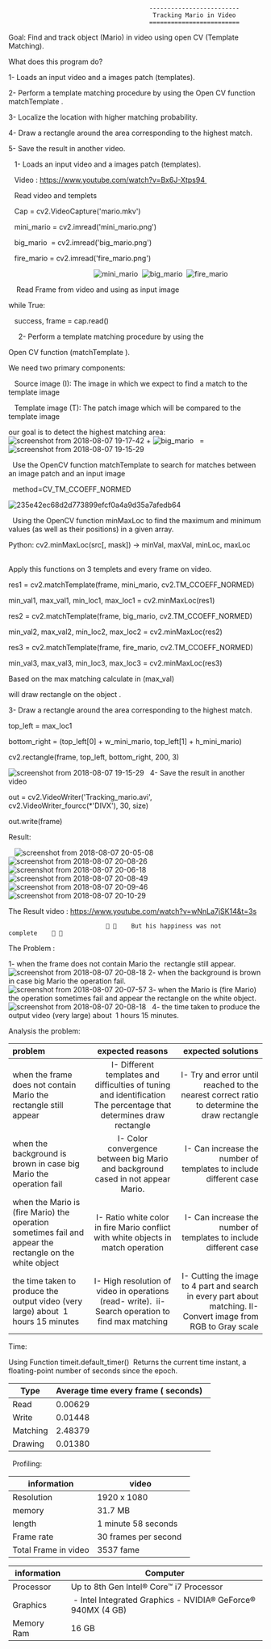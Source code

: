 ﻿                             
                                           -------------------------
                                            Tracking Mario in Video
                                           =========================
 
Goal: Find and track object (Mario) in video using open CV (Template Matching). 

What does this program do? 

  1- Loads an input video and a images patch (templates). 

  2- Perform a template matching procedure by using the Open CV function matchTemplate . 

  3- Localize the location with higher matching probability.

  4- Draw a rectangle around the area corresponding to the highest match.

  5- Save the result in another video. 

   1- Loads an input video and a images patch (templates). 
        
   Video : https://www.youtube.com/watch?v=Bx6J-Xtps94 
          
   Read video and templets  
     
   Cap = cv2.VideoCapture('mario.mkv') 
           
   mini_mario = cv2.imread('mini_mario.png') 
     
   big_mario  = cv2.imread('big_mario.png') 
    
   fire_mario = cv2.imread('fire_mario.png') 
     
                                         
 ![mini_mario](https://user-images.githubusercontent.com/35124840/44330020-41a8c880-a466-11e8-818b-ee0368da13e1.png)
 ![big_mario](https://user-images.githubusercontent.com/35124840/44327056-deb33380-a45d-11e8-9f11-42d47ffb5803.png) 
 ![fire_mario](https://user-images.githubusercontent.com/35124840/44330023-44a3b900-a466-11e8-8832-a3d266415bb7.png)
 
 
 
Read Frame from video and using as input image 

 while True: 
     
   success, frame = cap.read() 
            
    
2- Perform a template matching procedure by using the  

Open CV function (matchTemplate ). 

We need two primary components: 

   Source image (I): The image in which we expect to find a match to the template image 
      
   Template image (T): The patch image which will be compared to the template image 
      
our goal is to detect the highest matching area: 
 
 
 ![screenshot from 2018-08-07 19-17-42](https://user-images.githubusercontent.com/35124840/44330230-c1cf2e00-a466-11e8-9c6e-d9f5f5d9e10b.png) + ![big_mario](https://user-images.githubusercontent.com/35124840/44327056-deb33380-a45d-11e8-9f11-42d47ffb5803.png)   =    
 ![screenshot from 2018-08-07 19-15-29](https://user-images.githubusercontent.com/35124840/44330232-c4318800-a466-11e8-9209-2876e90b06ff.png)
  
  Use the OpenCV function matchTemplate to search for matches between an image patch and an input image  
       
  method=CV_TM_CCOEFF_NORMED
             
   ![235e42ec68d2d773899efcf0a4a9d35a7afedb64](https://user-images.githubusercontent.com/35124840/44330477-66517000-a467-11e8-8d1f-461c745d5f8a.png)
 
 
 
Using the OpenCV function minMaxLoc to find the maximum and minimum values (as well as their positions) in a given array. 
         
Python: cv2.minMaxLoc(src[, mask]) → minVal, maxVal, minLoc, maxLoc 
         

Apply this functions on 3 templets and every frame on video. 


res1 = cv2.matchTemplate(frame, mini_mario, cv2.TM_CCOEFF_NORMED)

min_val1, max_val1, min_loc1, max_loc1 = cv2.minMaxLoc(res1) 


res2 = cv2.matchTemplate(frame, big_mario, cv2.TM_CCOEFF_NORMED) 

min_val2, max_val2, min_loc2, max_loc2 = cv2.minMaxLoc(res2) 
 
 
res3 = cv2.matchTemplate(frame, fire_mario, cv2.TM_CCOEFF_NORMED) 

min_val3, max_val3, min_loc3, max_loc3 = cv2.minMaxLoc(res3) 


Based on the max matching calculate in (max_val) 

will draw rectangle on the object . 

3- Draw a rectangle around the area corresponding to the highest match.

top_left = max_loc1 

bottom_right = (top_left[0] + w_mini_mario, top_left[1] + h_mini_mario) 

cv2.rectangle(frame, top_left, bottom_right, 200, 3) 

![screenshot from 2018-08-07 19-15-29](https://user-images.githubusercontent.com/35124840/44330232-c4318800-a466-11e8-9209-2876e90b06ff.png)
 
4- Save the result in another video 

out = cv2.VideoWriter('Tracking_mario.avi', cv2.VideoWriter_fourcc(*'DIVX'), 30, size) 

out.write(frame) 



Result: 

 
 ![screenshot from 2018-08-07 20-05-08](https://user-images.githubusercontent.com/35124840/44329626-32754b00-a465-11e8-9a27-570137799e39.png)
![screenshot from 2018-08-07 20-08-26](https://user-images.githubusercontent.com/35124840/44329631-3739ff00-a465-11e8-9512-850168f50b56.png)
![screenshot from 2018-08-07 20-06-18](https://user-images.githubusercontent.com/35124840/44329640-3ef9a380-a465-11e8-86ea-9a911e80117f.png)
![screenshot from 2018-08-07 20-08-49](https://user-images.githubusercontent.com/35124840/44329672-4f118300-a465-11e8-966f-618958c5a815.png)
![screenshot from 2018-08-07 20-09-46](https://user-images.githubusercontent.com/35124840/44329697-5e90cc00-a465-11e8-992b-3f8c4c30471b.png)
![screenshot from 2018-08-07 20-10-29](https://user-images.githubusercontent.com/35124840/44329704-6486ad00-a465-11e8-8a2a-120e548ea5ec.png)


The Result video : https://www.youtube.com/watch?v=wNnLa7jSK14&t=3s


                               🙁 🙁    But his happiness was not complete    🙁 🙁  
       
The Problem :  

1- when the frame does not contain Mario the  rectangle still appear. 
 ![screenshot from 2018-08-07 20-08-18](https://user-images.githubusercontent.com/35124840/44329391-9c412500-a464-11e8-8e86-9798d413a4b8.png)
2- when the background is brown in case big Mario the operation fail. 
 ![screenshot from 2018-08-07 20-07-57](https://user-images.githubusercontent.com/35124840/44329368-92b7bd00-a464-11e8-81ed-29effad7e60f.png)
3- when the Mario is (fire Mario) the operation sometimes fail and appear the rectangle on the white object. 
 ![screenshot from 2018-08-07 20-08-18](https://user-images.githubusercontent.com/35124840/44329391-9c412500-a464-11e8-8e86-9798d413a4b8.png)
 
4- the time taken to produce the output video (very large) about  1 hours 15 minutes. 
 

Analysis the problem: 
     
     
| problem      | expected reasons  | expected solutions |
| :---         |       :---:       |               ---: |
| when the frame does not contain Mario the  rectangle still appear| I- Different templates and difficulties of tuning and identification The percentage that determines draw rectangle| I- Try and error until reached to the nearest correct ratio to determine the draw rectangle|
| when the background is brown in case big Mario the operation fail| I- Color convergence between big Mario and background cased in not appear Mario.| I- Can increase the number of templates to include different case|
| when the Mario is (fire Mario) the operation sometimes fail and appear the rectangle on the white object|I- Ratio white color in fire Mario conflict with white objects in match operation|I- Can increase the number of templates to include different case|
| the time taken to produce the output video (very large) about  1 hours 15 minutes|I- High resolution of video in operations (read- write).  ii- Search operation to find max matching|I- Cutting the image to 4 part and search in every part about matching. II-Convert image from RGB to Gray scale|


Time:   

Using Function timeit.default_timer() 
Returns the current time instant, a floating-point number of seconds since the epoch. 

|  Type | Average time every frame ( seconds)   |
| --- | --- |
| Read | 0.00629 |
| Write | 0.01448 | 
| Matching|2.48379  |
| Drawing|0.01380 |

 
Profiling:        


|  information | video  |
| --- | --- |
| Resolution | 1920 x 1080  |
| memory | 31.7 MB |
| length| 1 minute 58 seconds  |
| Frame rate | 30 frames per second  |
| Total Frame in video| 3537 fame  |



|  information | Computer |
| --- | --- |
| Processor | Up to 8th Gen Intel® Core™ i7 Processor  |
| Graphics |  - Intel Integrated Graphics - NVIDIA® GeForce® 940MX (4 GB) |
| Memory Ram | 16 GB |

  
 
 
 
 



